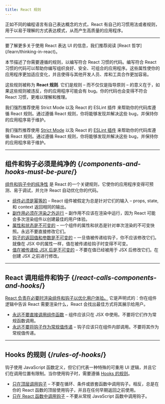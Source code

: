 ```yaml
---
title: React 规则
---
```


<Intro>
正如不同的编程语言有自己表达概念的方式，React 有自己的习惯用法或者规则，用于以易于理解的方式表达模式，从而产生高质量的应用程序。
</Intro>

<InlineToc />

---

<Note>
要了解更多关于使用 React 表达 UI 的信息，我们推荐阅读 [React 哲学](/learn/thinking-in-react)。
</Note>

本节描述了你需要遵循的规则，以编写符合 React 习惯的代码。编写符合 React 习惯的代码可以帮助你编写组织良好、安全、可组合的应用程序。这些属性使你的应用程序更加适应变化，并且使得与其他开发人员、库和工具合作更加容易。

这些规则被称为 **React 规则**. 它们是规则 – 而不仅仅是指导原则 – 的意义在于，如果这些规则被违反，你的应用程序可能会有 bug。你的代码也会变得不符合 React 习惯，更难以理解和推理。

我们强烈推荐使用 Strict Mode 以及 React 的 ESLint 插件 来帮助你的代码库遵循 React 规则。通过遵循 React 规则，你将能够发现并解决这些 bug，并保持你的应用程序易于维护。

我们强烈推荐使用 [Strict Mode](/reference/react/StrictMode) 以及 React 的 [ESLint 插件](https://www.npmjs.com/package/eslint-plugin-react-hooks) 来帮助你的代码库遵循 React 规则。通过遵循 React 规则，你将能够发现并解决这些 bug，并保持你的应用程序易于维护。

---

## 组件和钩子必须是纯净的 {/*components-and-hooks-must-be-pure*/}

[组件和钩子中的纯净性](/reference/rules/components-and-hooks-must-be-pure) 是 React 的一个关键规则，它使你的应用程序变得可预测、易于调试，并允许 React 自动优化你的代码。

* [组件必须是幂等的](/reference/rules/components-and-hooks-must-be-pure#components-and-hooks-must-be-idempotent) – React 组件被假定为总是针对它们的输入 – props, state, 和 context 返回相同的输出。
* [副作用必须在渲染之外运行](/reference/rules/components-and-hooks-must-be-pure#side-effects-must-run-outside-of-render) – 副作用不应该在渲染中运行，因为 React 可能会多次渲染组件以创建最佳的用户体验。
* [属性和状态是不可变的](/reference/rules/components-and-hooks-must-be-pure#props-and-state-are-immutable) – 一个组件的属性和状态是针对单次渲染的不可变快照。永远不要直接修改它们。
* [钩子的返回值和参数是不可变的](/reference/rules/components-and-hooks-must-be-pure#return-values-and-arguments-to-hooks-are-immutable) – 一旦值被传递给钩子，你不应该修改它们。就像在 JSX 中的属性一样，值在被传递给钩子时变得不可变。
* [值在被传递给 JSX 后是不可变的](/reference/rules/components-and-hooks-must-be-pure#values-are-immutable-after-being-passed-to-jsx) – 不要在值已经被用于 JSX 后修改它们。在创建 JSX 之前进行修改。

---

## React 调用组件和钩子 {/*react-calls-components-and-hooks*/}

[React 负责在必要时渲染组件和钩子以优化用户体验。](/reference/rules/react-calls-components-and-hooks) 它是声明式的：你在组件逻辑中告诉 React 需要渲染什么，React 会找出最佳方式将其展示给用户。

* [永远不要直接调用组件函数](/reference/rules/react-calls-components-and-hooks#never-call-component-functions-directly) – 组件应该只在 JSX 中使用。不要将它们作为常规函数调用。
* [永远不要将钩子作为常规值传递](/reference/rules/react-calls-components-and-hooks#never-pass-around-hooks-as-regular-values) – 钩子应该只在组件内部调用。不要将其作为常规值传递。

---

## Hooks 的规则 {/*rules-of-hooks*/}

钩子使用 JavaScript 函数定义，但它们代表一种特殊的可重用 UI 逻辑，并且它们在调用位置有限制。当你使用钩子时，需要遵循 [Hooks 的规则](/reference/rules/rules-of-hooks)。

* [只在顶层调用钩子](/reference/rules/rules-of-hooks#only-call-hooks-at-the-top-level) – 不要在循环、条件或嵌套函数中调用钩子。相反，总是在你的 React 函数的顶层使用钩子，并且在任何早期返回之前使用。
* [只在 React 函数中调用钩子](/reference/rules/rules-of-hooks#only-call-hooks-from-react-functions) – 不要从常规 JavaScript 函数中调用钩子。

